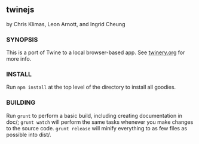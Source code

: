 twinejs
-------

by Chris Klimas, Leon Arnott, and Ingrid Cheung

### SYNOPSIS

This is a port of Twine to a local browser-based app. See
[twinery.org](http://twinery.org) for more info.

### INSTALL

Run `npm install` at the top level of the directory to install all goodies.

### BUILDING

Run `grunt` to perform a basic build, including creating documentation in doc/;
`grunt watch` will perform the same tasks whenever you make changes to the
source code. `grunt release` will minify everything to as few files as possible
into dist/.
